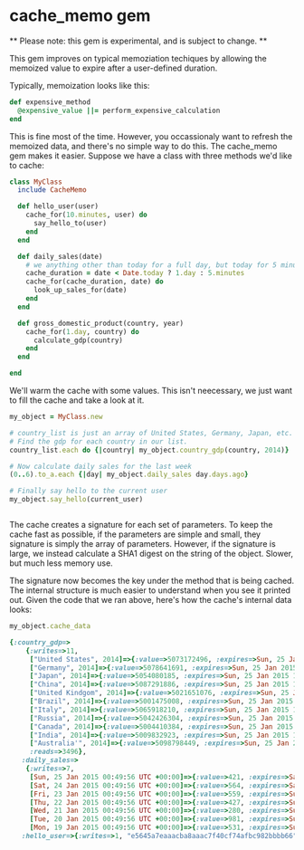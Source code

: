 # cache_memo gem

** Please note:  this gem is experimental, and is subject to change. ** 

This gem improves on typical memoziation techiques by allowing the memoized value to expire after a user-defined duration.

Typically, memoization looks like this:

```ruby
def expensive_method
  @expensive_value ||= perform_expensive_calculation
end
```

This is fine most of the time.  However, you occassionaly want to refresh the memoized data, and there's no simple way to do this.  The cache_memo gem makes it easier.  Suppose we have a class with three methods we'd like to cache:

```ruby
class MyClass
  include CacheMemo

  def hello_user(user)
    cache_for(10.minutes, user) do
      say_hello_to(user)
    end
  end

  def daily_sales(date)
    # we anything other than today for a full day, but today for 5 minutes.
    cache_duration = date < Date.today ? 1.day : 5.minutes
    cache_for(cache_duration, date) do
      look_up_sales_for(date)
    end
  end

  def gross_domestic_product(country, year)
    cache_for(1.day, country) do
      calculate_gdp(country)
    end
  end

end

```

We'll warm the cache with some values.  This isn't neecessary, we just want to fill the cache and take a look at it.


```ruby
my_object = MyClass.new

# country_list is just an array of United States, Germany, Japan, etc.
# Find the gdp for each country in our list.
country_list.each do {|country| my_object.country_gdp(country, 2014)}

# Now calculate daily sales for the last week
(0..6).to_a.each {|day| my_object.daily_sales day.days.ago}

# Finally say hello to the current user
my_object.say_hello(current_user)



```
The cache creates a signature for each set of parameters.  To keep the cache fast as possible, if the parameters are simple and small, they signature is simply the array of parameters.  However, if the signature is large, we instead calculate a SHA1 digest on the string of the object.  Slower, but much less memory use.  

The signature now becomes the key under the method that is being cached.  The internal structure is much easier to understand when you see it printed out.  Given the code that we ran above, here's how the cache's internal data looks:


```ruby
my_object.cache_data

{:country_gdp=>
    {:writes=>11,
     ["United States", 2014]=>{:value=>5073172496, :expires=>Sun, 25 Jan 2015 19:49:38 -0500},
     ["Germany", 2014]=>{:value=>5078641691, :expires=>Sun, 25 Jan 2015 19:49:38 -0500},
     ["Japan", 2014]=>{:value=>5054080185, :expires=>Sun, 25 Jan 2015 19:49:38 -0500},
     ["China", 2014]=>{:value=>5087291886, :expires=>Sun, 25 Jan 2015 19:49:38 -0500},
     ["United Kindgom", 2014]=>{:value=>5021651076, :expires=>Sun, 25 Jan 2015 19:49:38 -0500},
     ["Brazil", 2014]=>{:value=>5001475008, :expires=>Sun, 25 Jan 2015 19:49:38 -0500},
     ["Italy", 2014]=>{:value=>5065918210, :expires=>Sun, 25 Jan 2015 19:49:38 -0500},
     ["Russia", 2014]=>{:value=>5042426304, :expires=>Sun, 25 Jan 2015 19:49:38 -0500},
     ["Canada", 2014]=>{:value=>5004410384, :expires=>Sun, 25 Jan 2015 19:49:38 -0500},
     ["India", 2014]=>{:value=>5009832923, :expires=>Sun, 25 Jan 2015 19:49:38 -0500},
     ["Australia'", 2014]=>{:value=>5098798449, :expires=>Sun, 25 Jan 2015 19:49:38 -0500},
     :reads=>3496},
   :daily_sales=>
    {:writes=>7,
     [Sun, 25 Jan 2015 00:49:56 UTC +00:00]=>{:value=>421, :expires=>Sat, 24 Jan 2015 19:54:56 -0500},
     [Sat, 24 Jan 2015 00:49:56 UTC +00:00]=>{:value=>564, :expires=>Sat, 24 Jan 2015 19:54:56 -0500},
     [Fri, 23 Jan 2015 00:49:56 UTC +00:00]=>{:value=>559, :expires=>Sun, 25 Jan 2015 19:49:56 -0500},
     [Thu, 22 Jan 2015 00:49:56 UTC +00:00]=>{:value=>427, :expires=>Sun, 25 Jan 2015 19:49:56 -0500},
     [Wed, 21 Jan 2015 00:49:56 UTC +00:00]=>{:value=>280, :expires=>Sun, 25 Jan 2015 19:49:56 -0500},
     [Tue, 20 Jan 2015 00:49:56 UTC +00:00]=>{:value=>981, :expires=>Sun, 25 Jan 2015 19:49:56 -0500},
     [Mon, 19 Jan 2015 00:49:56 UTC +00:00]=>{:value=>531, :expires=>Sun, 25 Jan 2015 19:49:56 -0500}},
   :hello_user=>{:writes=>1, "e5645a7eaaacba8aaac7f40cf74afbc982bbbb66"=>{:value=>"Hello, Jason Landry", :expires=>Sat, 24 Jan 2015 20:00:09 -0500}}}
```


